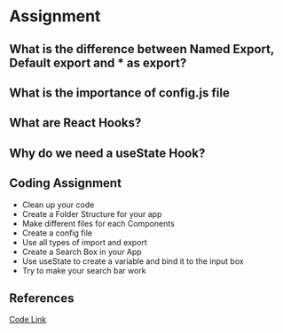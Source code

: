 # Assignment

## What is the difference between Named Export, Default export and * as export?

## What is the importance of config.js file

## What are React Hooks?

## Why do we need a useState Hook?

## Coding Assignment

* Clean up your code
* Create a Folder Structure for your app
* Make different files for each Components
* Create a config file
* Use all types of import and export
* Create a Search Box in your App
* Use useState to create a variable and bind it to the input box
* Try to make your search bar work

## References

[Code Link](https://bitbucket.org/namastedev/namaste-react-live/src/master)
